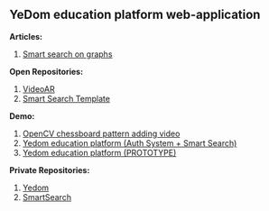 ## YeDom education platform web-application
<b>Articles:</b>
1. <a href="https://github.com/Yedom/Articles/blob/main/SmartSearch/Documentation.pdf">Smart search on graphs</a>  
  
<b>Open Repositories:</b>  
1. <a href="https://github.com/Yedom/VideoAR">VideoAR</a>  
2. <a href="https://github.com/Yedom/SmartSearch_Template">Smart Search Template</a> 

<b>Demo:</b>  
1. <a href="https://www.youtube.com/watch?v=nWN-0GAwvDQ">OpenCV chessboard pattern adding video</a>  
2. <a href="https://www.youtube.com/watch?v=iNtfPMPLfME">Yedom education platform (Auth System + Smart Search)</a>  
3. <a href="https://www.youtube.com/watch?v=VbPC3DxAA50">Yedom education platform (PROTOTYPE)</a>  

<b>Private Repositories:</b>  
1. <a href="https://github.com/Yedom/Yedom">Yedom</a>  
2. <a href="https://github.com/Yedom/SmartSearch">SmartSearch</a>  
